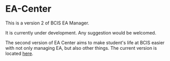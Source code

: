 # EA-Center
This is a version 2 of BCIS EA Manager.

It is currently under development. Any suggestion would be welcomed.

The second version of EA Center aims to make student's life at BCIS easier with not only managing EA, but also other things. The current version is located [here](tenic.xyz).
